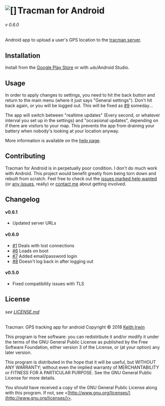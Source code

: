# <img align="left" src="https://www.tracman.org/static/img/icon/by/48.png" alt="[]" title="The Tracman Logo">Tracman for Android
###### v 0.6.0

Android app to upload a user's GPS location to the [tracman server](https://github.com/tracman-org/Server). 

## Installation

Install from the [Google Play Store](https://play.google.com/store/apps/details?id=us.keithirwin.tracman) or with `adb`/Android Studio. 

## Usage

In order to apply changes to settings, you need to hit the back button and return to the main menu (where it just says "General settings").  Don't hit back again, or you will be logged out.  This will be fixed as [#9](https://github.com/Tracman-org/Android/issues/9) someday... 

The app will switch between "realtime updates" (Every second, or whatever interval you set up in the settings) and "occasional updates", depending on if there are visitors to your map.  This prevents the app from draining your battery when nobody's looking at your location anyway. 

More information is available on the [help page](https://www.tracman.org/help#android).

## Contributing

Tracman for Android is in perpetually poor condition.  I don't do much work with Android.  This project would benefit greatly from being torn down and rebuilt from scratch.  Feel free to check out the [issues marked help wanted](https://github.com/Tracman-org/Android/issues?q=is%3Aissue+is%3Aopen+label%3A%22help+wanted%22) (or [any issues](https://github.com/Tracman-org/Android/issues), really) or [contact me](https://www.keithirwin.us/contact) about getting involved.

## Changelog

#### v0.6.1

* Updated server URLs

#### v0.6.0

* [#1](https://github.com/Tracman-org/Android/issues/1) Deals with lost connections
* [#6](https://github.com/Tracman-org/Android/issues/6) Loads on boot
* [#7](https://github.com/Tracman-org/Android/issues/7) Added email/password login
* [#8](https://github.com/Tracman-org/Android/issues/8) Doesn't log back in after logging out

#### v0.5.0

* Fixed compatibility issues with TLS

## License

###### see [LICENSE.md](https://github.com/Tracman-org/Android/blob/master/LICENSE.md)

Tracman: GPS tracking app for android
Copyright © 2018 [Keith Irwin](https://www.keithirwin.us/)

This program is free software: you can redistribute it and/or modify it under the terms of the GNU General Public License as published by the Free Software Foundation, either version 3 of the License, or (at your option) any later version.

This program is distributed in the hope that it will be useful, but WITHOUT ANY WARRANTY; without even the implied warranty of MERCHANTABILITY or FITNESS FOR A PARTICULAR PURPOSE.  See the GNU General Public License for more details.

You should have received a copy of the GNU General Public License along with this program.  If not, see <[http://www.gnu.org/licenses/](http://www.gnu.org/licenses/)>.